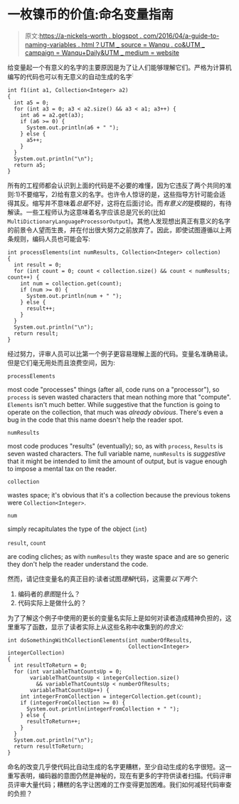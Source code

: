 # 一枚镍币的价值:命名变量指南

> 原文:[https://a-nickels-worth . blogspot . com/2016/04/a-guide-to-naming-variables . html？UTM _ source = Wanqu . co&UTM _ campaign = Wanqu+Daily&UTM _ medium = website](https://a-nickels-worth.blogspot.com/2016/04/a-guide-to-naming-variables.html?utm_source=wanqu.co&utm_campaign=Wanqu+Daily&utm_medium=website)

给变量起一个有意义的名字的主要原因是为了让人们能够理解它们。严格为计算机编写的代码也可以有无意义的自动生成的名字<sup>:</sup>

```
int f1(int a1, Collection<Integer> a2)
{
  int a5 = 0;
  for (int a3 = 0; a3 < a2.size() && a3 < a1; a3++) {
    int a6 = a2.get(a3);
    if (a6 >= 0) {
      System.out.println(a6 + " ");
    } else {
      a5++;
    }
  }
  System.out.println("\n");
  return a5;
}

```

所有的工程师都会认识到上面的代码是不必要的难懂，因为它违反了两个共同的准则:1)不要缩写，2)给有意义的名字。也许令人惊讶的是，这些指导方针可能会适得其反。缩写并不意味着*总是*不好，这将在后面讨论。而*有意义的*是模糊的，有待解读。一些工程师认为这意味着名字应该总是冗长的(比如`MultiDictionaryLanguageProcessorOutput`)。其他人发现想出真正有意义的名字的前景令人望而生畏，并在付出很大努力之前放弃了。因此，即使试图遵循以上两条规则，编码人员也可能会写:

```
int processElements(int numResults, Collection<Integer> collection)
{
  int result = 0;
  for (int count = 0; count < collection.size() && count < numResults; count++) {
    int num = collection.get(count);
    if (num >= 0) {
      System.out.println(num + " ");
    } else {
      result++;
    }
  }
  System.out.println("\n");
  return result;
}

```

经过努力，评审人员可以比第一个例子更容易理解上面的代码。变量名准确易读。但是它们毫无用处而且浪费空间，因为:

`processElements`

most code "processes" things (after all, code runs on a "processor"), so `process` is seven wasted characters that mean nothing more that "compute". `Elements` isn't much better. While suggestive that the function is going to operate on the collection, that much was *already obvious*. There's even a bug in the code that this name doesn't help the reader spot.

`numResults`

most code produces "results" (eventually); so, as with `process`, `Results` is seven wasted characters. The full variable name, `numResults` is *suggestive* that it might be intended to limit the amount of output, but is vague enough to impose a mental tax on the reader.

`collection`

wastes space; it's obvious that it's a collection because the previous tokens were `Collection<Integer>`.

`num`

simply recapitulates the type of the object (`int`)

`result`, `count`

are coding cliches; as with `numResults` they waste space and are so generic they don't help the reader understand the code.

然而，请记住变量名的真正目的:读者试图*理解*代码，这需要*以下两个*:

1.  编码者的*意图*是什么？
2.  代码实际上是做什么的？

为了了解这个例子中使用的更长的变量名实际上是如何对读者造成精神负担的，这里重写了函数，显示了读者实际上从这些名称中收集到的*的含义:*

```
int doSomethingWithCollectionElements(int numberOfResults, 
                                      Collection<Integer> integerCollection)
{
  int resultToReturn = 0;
  for (int variableThatCountsUp = 0; 
       variableThatCountsUp < integerCollection.size() 
         && variableThatCountsUp < numberOfResults; 
       variableThatCountsUp++) {
    int integerFromCollection = integerCollection.get(count);
    if (integerFromCollection >= 0) {
      System.out.println(integerFromCollection + " ");
    } else {
      resultToReturn++;
    }
  }
  System.out.println("\n");
  return resultToReturn;
}

```

命名的改变几乎使代码比自动生成的名字更糟糕，至少自动生成的名字很短。这一重写表明，编码器的意图仍然是神秘的，现在有更多的字符供读者扫描。代码评审员评审大量代码；糟糕的名字让困难的工作变得更加困难。我们如何减轻代码审查的负担？